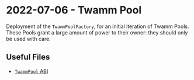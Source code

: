 # 2022-07-06 - Twamm Pool

Deployment of the `TwammPoolFactory`, for an initial iteration of Twamm Pools. These Pools grant a large amount of power to their owner: they should only be used with care.

## Useful Files

- [`TwammPool` ABI](./abi/TwammPool.json)
